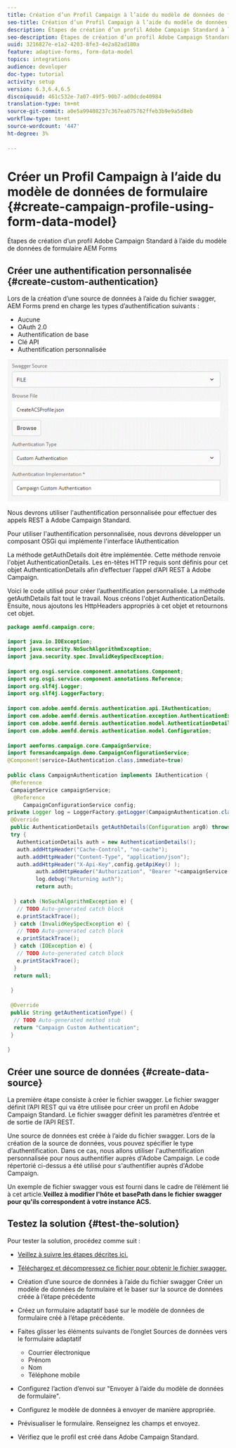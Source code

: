 ```yaml
---
title: Création d’un Profil Campaign à l’aide du modèle de données de formulaire
seo-title: Création d’un Profil Campaign à l’aide du modèle de données de formulaire
description: Étapes de création d’un profil Adobe Campaign Standard à l’aide du modèle de données de formulaire AEM Forms
seo-description: Étapes de création d’un profil Adobe Campaign Standard à l’aide du modèle de données de formulaire AEM Forms
uuid: 3216827e-e1a2-4203-8fe3-4e2a82ad180a
feature: adaptive-forms, form-data-model
topics: integrations
audience: developer
doc-type: tutorial
activity: setup
version: 6.3,6.4,6.5
discoiquuid: 461c532e-7a07-49f5-90b7-ad0dcde40984
translation-type: tm+mt
source-git-commit: a0e5a99408237c367ea075762ffeb3b9e9a5d8eb
workflow-type: tm+mt
source-wordcount: '447'
ht-degree: 3%

---
```



# Créer un Profil Campaign à l’aide du modèle de données de formulaire {#create-campaign-profile-using-form-data-model}

Étapes de création d’un profil Adobe Campaign Standard à l’aide du modèle de données de formulaire AEM Forms

## Créer une authentification personnalisée {#create-custom-authentication}

Lors de la création d’une source de données à l’aide du fichier swagger, AEM Forms prend en charge les types d’authentification suivants :

* Aucune
* OAuth 2.0
* Authentification de base
* Clé API
* Authentification personnalisée

![campaingfdm](assets/campaignfdm.gif)

Nous devrons utiliser l&#39;authentification personnalisée pour effectuer des appels REST à Adobe Campaign Standard.

Pour utiliser l&#39;authentification personnalisée, nous devrons développer un composant OSGi qui implémente l&#39;interface IAuthentication

La méthode getAuthDetails doit être implémentée. Cette méthode renvoie l&#39;objet AuthenticationDetails. Les en-têtes HTTP requis sont définis pour cet objet AuthenticationDetails afin d’effectuer l’appel d’API REST à Adobe Campaign.

Voici le code utilisé pour créer l’authentification personnalisée. La méthode getAuthDetails fait tout le travail. Nous créons l&#39;objet AuthenticationDetails. Ensuite, nous ajoutons les HttpHeaders appropriés à cet objet et retournons cet objet.

```java
package aemfd.campaign.core;

import java.io.IOException;
import java.security.NoSuchAlgorithmException;
import java.security.spec.InvalidKeySpecException;

import org.osgi.service.component.annotations.Component;
import org.osgi.service.component.annotations.Reference;
import org.slf4j.Logger;
import org.slf4j.LoggerFactory;

import com.adobe.aemfd.dermis.authentication.api.IAuthentication;
import com.adobe.aemfd.dermis.authentication.exception.AuthenticationException;
import com.adobe.aemfd.dermis.authentication.model.AuthenticationDetails;
import com.adobe.aemfd.dermis.authentication.model.Configuration;

import aemforms.campaign.core.CampaignService;
import formsandcampaign.demo.CampaignConfigurationService;
@Component(service=IAuthentication.class,immediate=true)

public class CampaignAuthentication implements IAuthentication {
 @Reference
 CampaignService campaignService;
  @Reference
     CampaignConfigurationService config;
private Logger log = LoggerFactory.getLogger(CampaignAuthentication.class);
 @Override
 public AuthenticationDetails getAuthDetails(Configuration arg0) throws AuthenticationException {
 try {
   AuthenticationDetails auth = new AuthenticationDetails();
   auth.addHttpHeader("Cache-Control", "no-cache");
   auth.addHttpHeader("Content-Type", "application/json");
   auth.addHttpHeader("X-Api-Key",config.getApiKey() );
         auth.addHttpHeader("Authorization", "Bearer "+campaignService.getAccessToken());
         log.debug("Returning auth");
         return auth;
   
  } catch (NoSuchAlgorithmException e) {
   // TODO Auto-generated catch block
   e.printStackTrace();
  } catch (InvalidKeySpecException e) {
   // TODO Auto-generated catch block
   e.printStackTrace();
  } catch (IOException e) {
   // TODO Auto-generated catch block
   e.printStackTrace();
  }
  return null;
  
 }

 @Override
 public String getAuthenticationType() {
  // TODO Auto-generated method stub
  return "Campaign Custom Authentication";
 }

}
```

## Créer une source de données {#create-data-source}

La première étape consiste à créer le fichier swagger. Le fichier swagger définit l’API REST qui va être utilisée pour créer un profil en Adobe Campaign Standard. Le fichier swagger définit les paramètres d’entrée et de sortie de l’API REST.

Une source de données est créée à l’aide du fichier swagger. Lors de la création de la source de données, vous pouvez spécifier le type d’authentification. Dans ce cas, nous allons utiliser l&#39;authentification personnalisée pour nous authentifier auprès d&#39;Adobe Campaign. Le code répertorié ci-dessus a été utilisé pour s&#39;authentifier auprès d&#39;Adobe Campaign.

Un exemple de fichier swagger vous est fourni dans le cadre de l’élément lié à cet article.**Veillez à modifier l&#39;hôte et basePath dans le fichier swagger pour qu&#39;ils correspondent à votre instance ACS.**

## Testez la solution {#test-the-solution}

Pour tester la solution, procédez comme suit :
* [Veillez à suivre les étapes décrites ici.](aem-forms-with-campaign-standard-getting-started-tutorial.md)
* [Téléchargez et décompressez ce fichier pour obtenir le fichier swagger.](assets/create-acs-profile-swagger-file.zip)
* Création d’une source de données à l’aide du fichier swagger
Créer un modèle de données de formulaire et le baser sur la source de données créée à l’étape précédente
* Créez un formulaire adaptatif basé sur le modèle de données de formulaire créé à l’étape précédente.
* Faites glisser les éléments suivants de l’onglet Sources de données vers le formulaire adaptatif

   * Courrier électronique
   * Prénom
   * Nom
   * Téléphone mobile

* Configurez l’action d’envoi sur &quot;Envoyer à l’aide du modèle de données de formulaire&quot;.
* Configurez le modèle de données à envoyer de manière appropriée.
* Prévisualiser le formulaire. Renseignez les champs et envoyez.
* Vérifiez que le profil est créé dans Adobe Campaign Standard.
